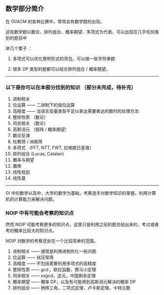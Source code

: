 ## 数学部分简介

在 OI/ACM 的各种比赛中，常常会有数学题的出现。

这些数学题以数论、排列组合、概率期望、多项式为代表，可以出现在几乎任何类别的题目中

举几个栗子 ：

1.  多项式可以优化卷积形式的背包，可以做一些字符串题

2.  很多 DP 类型的题都可以结合排列组合 / 概率期望。

* * *

### 以下是你可以在本部分找到的知识 （部分未完成，待补充）

1.  进制相关
2.  位运算 —— 二进制下的按位运算
3.  高精度 —— 当语言变量类型不足以表达需要表达的数时的处理方法
4.  整除性质 （数论）
5.  同余相关 （数论）
6.  高斯消元 （矩阵 / 概率期望）
7.  数论反演
8.  杜教筛 / 洲阁筛
9.  多项式 （FFT, NTT, FWT, 拉格朗日差值）
10. 排列组合 (Lucas, Catalan)
11. 概率与期望
12. 置换
13. 线性规划
14. 线性基

* * *

OI 中的数学以高中，大学的数学为基础，考察选手对数学知识的掌握，利用计算机的计算能力来解决问题。

### NOIP 中有可能会考察的知识点

然而 NOIP 可能考察更多的知识点，这里只是利用之前的题总结出来的，考过或者考的概率比较大的知识点。

NOIP 对数学的考察还处在一个比较简单的范围。

1.  进制相关 —— 通常是利用进制优化一些问题
2.  位运算 —— 状压常用
3.  高精度 —— 不包括需要利用多项式的高精度
4.  整除性质 —— $\gcd$，欧拉函数，费马小定理
5.  同余相关 —— $exgcd$，逆元，中国剩余定理
6.  概率期望 —— 概率 DP，以及有可能用到高斯消元解决的概率 DP
7.  排列组合 —— 杨辉三角，二项式定理，卢卡斯定理，卡特兰数
